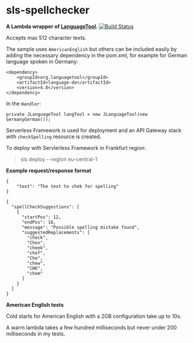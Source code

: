 # sls-spellchecker
**A Lambda wrapper of [LanguageTool](https://languagetool.org/).**
[![Build Status](https://travis-ci.org/isahb/sls-spellchecker.svg?branch=master)](https://travis-ci.org/isahb/sls-spellchecker)

Accepts max 512 character texts.

The sample uses `AmericanEnglish` but others can be included easily by adding the necessary dependency in the pom.xml, for example for German language spoken in Germany:

    <dependency>
        <groupId>org.languagetool</groupId>
        <artifactId>language-de</artifactId>
        <version>4.8</version>
    </dependency>

In the `Handler`:

    private JLanguageTool langTool = new JLanguageTool(new GermanyGerman());

Serverless Framework is used for deployment and an API Gateway stack with `checkSpelling` resource is created.

To deploy with Servlerless Framework in Frankfurt region:
> sls deploy --region eu-central-1


**Example request/response format**

   
```
{
   	"text": "The text to chek for spelling"
}
```
```
{
  "spellCheckSuggestions": [
    {
      "startPos": 12,
      "endPos": 16,
      "message": "Possible spelling mistake found",
      "suggestedReplacements": [
        "check",
        "Chen",
        "cheek",
        "chef",
        "Che",
        "chew",
        "CHK",
        "chem"
      ]
    }
  ]
}
```
**American English tests**



Cold starts for American English with a 2GB configuration take up to 10s. 

A warm lambda takes a few hundred milliseconds but never under 200 milliseconds in my tests.
